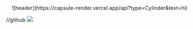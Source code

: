 <div align="center">
  ![header](https://capsule-render.vercel.app/api?type=Cylinder&text=hi)
</div>


//github
<img src="https://img.shields.io/badge/github-181717?style=for-the-badge&logo=github&logoColor=white">
